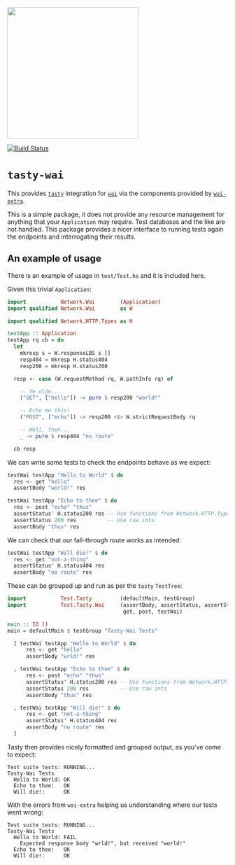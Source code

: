 <img src="http://i.imgur.com/0h9dFhl.png" width="300px"/>

[![Build Status](https://travis-ci.org/qfpl/tasty-wai.svg?branch=master)](https://travis-ci.org/qfpl/tasty-wai)

# `tasty-wai`

This provides [`tasty`]( https://hackage.haskell.org/package/tasty) integration
for [`wai`]( https://hackage.haskell.org/package/wai) via the components
provided by [`wai-extra`](https://hackage.haskell.org/package/wai-extra).

This is a simple package, it does not provide any resource management for
anything that your `Application` may require. Test databases and the like are
not handled. This package provides a nicer interface to running tests again the
endpoints and interrogating their results.

## An example of usage

There is an example of usage in `test/Test.hs` and it is included here.

Given this trivial `Application`:

```haskell
import           Network.Wai        (Application)
import qualified Network.Wai        as W

import qualified Network.HTTP.Types as H

testApp :: Application
testApp rq cb = do
  let
    mkresp s = W.responseLBS s []
    resp404 = mkresp H.status404
    resp200 = mkresp H.status200

  resp <- case (W.requestMethod rq, W.pathInfo rq) of

    -- Ye olde...
    ("GET", ["hello"]) -> pure $ resp200 "world!"

    -- Echo me this!
    ("POST", ["echo"]) -> resp200 <$> W.strictRequestBody rq

    -- Well, then...
    _ -> pure $ resp404 "no route"

  cb resp
```

We can write some tests to check the endpoints behave as we expect:

```haskell
testWai testApp "Hello to World" $ do
  res <- get "hello"
  assertBody "world!" res

testWai testApp "Echo to thee" $ do
  res <- post "echo" "thus"
  assertStatus' H.status200 res -- Use functions from Network.HTTP.Types
  assertStatus 200 res          -- Use raw ints
  assertBody "thus" res
```

We can check that our fall-through route works as intended:

```haskell
testWai testApp "Will die!" $ do
  res <- get "not-a-thing"
  assertStatus' H.status404 res
  assertBody "no route" res
```

These can be grouped up and run as per the `tasty` `TestTree`:

```haskell
import           Test.Tasty         (defaultMain, testGroup)
import           Test.Tasty.Wai     (assertBody, assertStatus, assertStatus',
                                     get, post, testWai)

main :: IO ()
main = defaultMain $ testGroup "Tasty-Wai Tests"

  [ testWai testApp "Hello to World" $ do
      res <- get "hello"
      assertBody "wrld!" res

  , testWai testApp "Echo to thee" $ do
      res <- post "echo" "thus"
      assertStatus' H.status200 res -- Use functions from Network.HTTP.Types
      assertStatus 200 res          -- Use raw ints
      assertBody "thus" res

  , testWai testApp "Will die!" $ do
      res <- get "not-a-thing"
      assertStatus' H.status404 res
      assertBody "no route" res
  ]
```

Tasty then provides nicely formatted and grouped output, as you've come to expect:

```
Test suite tests: RUNNING...
Tasty-Wai Tests
  Hello to World: OK
  Echo to thee:   OK
  Will die!:      OK
```

With the errors from `wai-extra` helping us understanding where our tests went wrong:

```
Test suite tests: RUNNING...
Tasty-Wai Tests
  Hello to World: FAIL
    Expected response body "wrld!", but received "world!"
  Echo to thee:   OK
  Will die!:      OK
```
